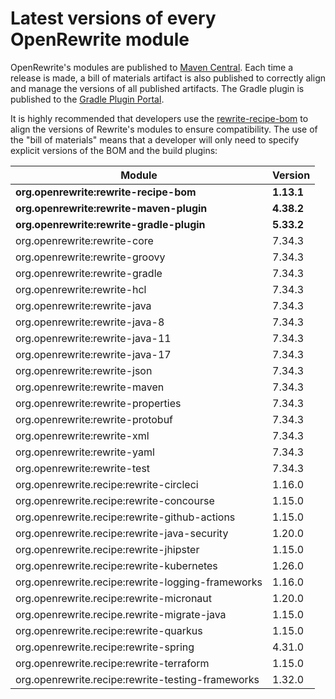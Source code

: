 # Latest versions of every OpenRewrite module

OpenRewrite's modules are published to [Maven Central](https://search.maven.org/search?q=org.openrewrite). Each time a release is made, a bill of materials artifact is also published to correctly align and manage the versions of all published artifacts. The Gradle plugin is published to the [Gradle Plugin Portal](https://plugins.gradle.org/plugin/org.openrewrite.rewrite).

It is highly recommended that developers use the [rewrite-recipe-bom](https://github.com/openrewrite/rewrite-recipe-bom) to align the versions of Rewrite's modules to ensure compatibility. The use of the "bill of materials" means that a developer will only need to specify explicit versions of the BOM and the build plugins:

| Module                                            | Version    |
| ------------------------------------------------- | ---------- |
| **org.openrewrite:rewrite-recipe-bom**            | **1.13.1** |
| **org.openrewrite:rewrite-maven-plugin**          | **4.38.2** |
| **org.openrewrite:rewrite-gradle-plugin**         | **5.33.2** |
| org.openrewrite:rewrite-core                      | 7.34.3     |
| org.openrewrite:rewrite-groovy                    | 7.34.3     |
| org.openrewrite:rewrite-gradle                    | 7.34.3     |
| org.openrewrite:rewrite-hcl                       | 7.34.3     |
| org.openrewrite:rewrite-java                      | 7.34.3     |
| org.openrewrite:rewrite-java-8                    | 7.34.3     |
| org.openrewrite:rewrite-java-11                   | 7.34.3     |
| org.openrewrite:rewrite-java-17                   | 7.34.3     |
| org.openrewrite:rewrite-json                      | 7.34.3     |
| org.openrewrite:rewrite-maven                     | 7.34.3     |
| org.openrewrite:rewrite-properties                | 7.34.3     |
| org.openrewrite:rewrite-protobuf                  | 7.34.3     |
| org.openrewrite:rewrite-xml                       | 7.34.3     |
| org.openrewrite:rewrite-yaml                      | 7.34.3     |
| org.openrewrite:rewrite-test                      | 7.34.3     |
| org.openrewrite.recipe:rewrite-circleci           | 1.16.0     |
| org.openrewrite.recipe:rewrite-concourse          | 1.15.0     |
| org.openrewrite.recipe:rewrite-github-actions     | 1.15.0     |
| org.openrewrite.recipe:rewrite-java-security      | 1.20.0     |
| org.openrewrite.recipe:rewrite-jhipster           | 1.15.0     |
| org.openrewrite.recipe:rewrite-kubernetes         | 1.26.0     |
| org.openrewrite.recipe:rewrite-logging-frameworks | 1.16.0     |
| org.openrewrite.recipe:rewrite-micronaut          | 1.20.0     |
| org.openrewrite.recipe.rewrite-migrate-java       | 1.15.0     |
| org.openrewrite.recipe:rewrite-quarkus            | 1.15.0     |
| org.openrewrite.recipe:rewrite-spring             | 4.31.0     |
| org.openrewrite.recipe:rewrite-terraform          | 1.15.0     |
| org.openrewrite.recipe:rewrite-testing-frameworks | 1.32.0     |
